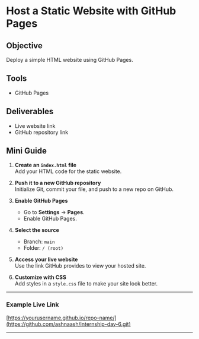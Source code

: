 # Host a Static Website with GitHub Pages

## Objective
Deploy a simple HTML website using GitHub Pages.

## Tools
- GitHub Pages

## Deliverables
- Live website link
- GitHub repository link

## Mini Guide

1. **Create an `index.html` file**  
   Add your HTML code for the static website.

2. **Push it to a new GitHub repository**  
   Initialize Git, commit your file, and push to a new repo on GitHub.

3. **Enable GitHub Pages**  
   - Go to **Settings** → **Pages**.  
   - Enable GitHub Pages.  

4. **Select the source**  
   - Branch: `main`  
   - Folder: `/ (root)`

5. **Access your live website**  
   Use the link GitHub provides to view your hosted site.

6. **Customize with CSS**  
   Add styles in a `style.css` file to make your site look better.

---

### Example Live Link
[https://yourusername.github.io/repo-name/](https://github.com/ashnaash/internship-day-6.git)

---  
